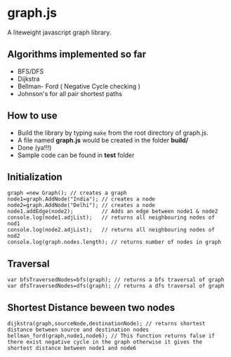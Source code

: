 graph.js
========

A liteweight javascript graph library. 

Algorithms implemented so far 
----------
* BFS/DFS
* Dijkstra
* Bellman- Ford ( Negative Cycle checking )
* Johnson's for all pair shortest paths
 

How to use
----------
* Build the library by typing `make` from the root directory of graph.js. 
* A file named **graph.js** would be created in the folder **build/** 
* Done (ya!!!)
* Sample code can be found in **test** folder

Initialization
--------------

    graph =new Graph(); // creates a graph
    node1=graph.AddNode("India"); // creates a node
    node2=graph.AddNode("Delhi"); // creates a node
    node1.addEdge(node2);         // Adds an edge between node1 & node2
    console.log(node1.adjList);   // returns all neighbouring nodes of nod1
    console.log(node2.adjList);   // returns all neighbouring nodes of nod2
    console.log(graph.nodes.length); // returns number of nodes in graph
    
Traversal
---------

    var bfsTraversedNodes=bfs(graph); // returns a bfs traversal of graph
    var dfsTraversedNodes=dfs(graph); // returns a dfs traversal of graph
    
Shortest Distance beween two nodes
------------------------------

    dijkstra(graph,sourceNode,destinationNode); // returns shortest distance between source and destination nodes
    bellman_ford(graph,node1,node6); // This function returns false if there exist negative cycle in the graph otherwise it gives the shortest distance between node1 and node6

